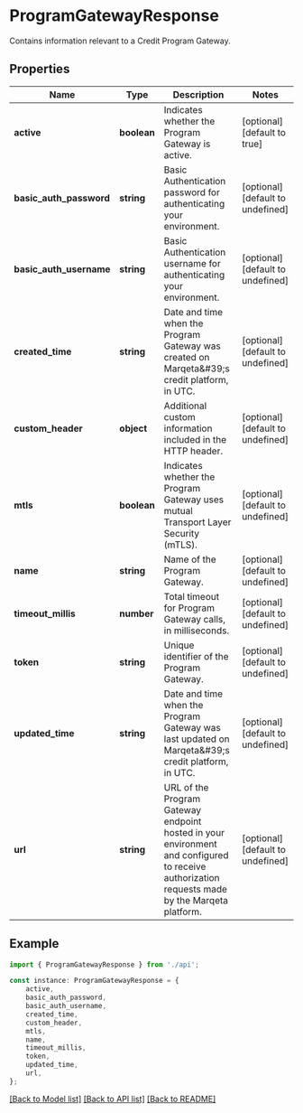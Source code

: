 # ProgramGatewayResponse

Contains information relevant to a Credit Program Gateway.

## Properties

Name | Type | Description | Notes
------------ | ------------- | ------------- | -------------
**active** | **boolean** | Indicates whether the Program Gateway is active. | [optional] [default to true]
**basic_auth_password** | **string** | Basic Authentication password for authenticating your environment. | [optional] [default to undefined]
**basic_auth_username** | **string** | Basic Authentication username for authenticating your environment. | [optional] [default to undefined]
**created_time** | **string** | Date and time when the Program Gateway was created on Marqeta\&#39;s credit platform, in UTC. | [optional] [default to undefined]
**custom_header** | **object** | Additional custom information included in the HTTP header. | [optional] [default to undefined]
**mtls** | **boolean** | Indicates whether the Program Gateway uses mutual Transport Layer Security (mTLS). | [optional] [default to undefined]
**name** | **string** | Name of the Program Gateway. | [optional] [default to undefined]
**timeout_millis** | **number** | Total timeout for Program Gateway calls, in milliseconds. | [optional] [default to undefined]
**token** | **string** | Unique identifier of the Program Gateway. | [optional] [default to undefined]
**updated_time** | **string** | Date and time when the Program Gateway was last updated on Marqeta\&#39;s credit platform, in UTC. | [optional] [default to undefined]
**url** | **string** | URL of the Program Gateway endpoint hosted in your environment and configured to receive authorization requests made by the Marqeta platform. | [optional] [default to undefined]

## Example

```typescript
import { ProgramGatewayResponse } from './api';

const instance: ProgramGatewayResponse = {
    active,
    basic_auth_password,
    basic_auth_username,
    created_time,
    custom_header,
    mtls,
    name,
    timeout_millis,
    token,
    updated_time,
    url,
};
```

[[Back to Model list]](../README.md#documentation-for-models) [[Back to API list]](../README.md#documentation-for-api-endpoints) [[Back to README]](../README.md)
